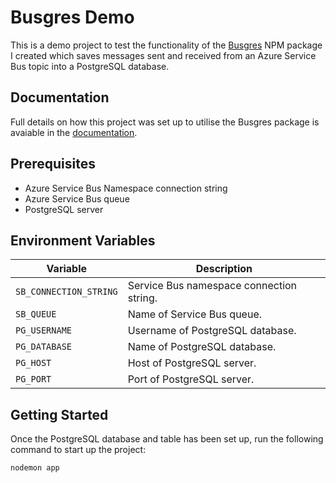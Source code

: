 # Busgres Demo

This is a demo project to test the functionality of the [Busgres](https://www.npmjs.com/package/busgres) NPM package I created which saves messages sent and received from an Azure Service Bus topic into a PostgreSQL database.

## Documentation

Full details on how this project was set up to utilise the Busgres package is avaiable in the [documentation](https://github.com/rtasalem/busgres-demo/blob/main/DOCS.md).

## Prerequisites

- Azure Service Bus Namespace connection string
- Azure Service Bus queue
- PostgreSQL server

## Environment Variables

| Variable | Description |
| -------- | ----------- |
| `SB_CONNECTION_STRING` | Service Bus namespace connection string. |
| `SB_QUEUE` | Name of Service Bus queue. |
| `PG_USERNAME` | Username of PostgreSQL database. |
| `PG_DATABASE` | Name of PostgreSQL database. |
| `PG_HOST` | Host of PostgreSQL server. |
| `PG_PORT` | Port of PostgreSQL server. |

## Getting Started

Once the PostgreSQL database and table has been set up, run the following command to start up the project:

```
nodemon app
```
